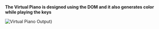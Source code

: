 **The Virtual Piano is designed using the DOM and it also generates color while playing the keys**


![Virtual Piano Output)](https://github.com/prasannavasudevan/Projects-DOM-/assets/32860910/c9a6c6b2-5c0a-4d8d-85e1-f2facf045230)
